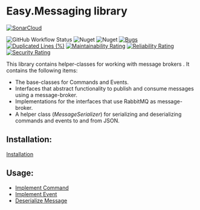 # Easy.Messaging library
[![SonarCloud](https://sonarcloud.io/images/project_badges/sonarcloud-white.svg)](https://sonarcloud.io/dashboard?id=easy_messaging)


![GitHub Workflow Status](https://img.shields.io/github/workflow/status/mbiomee/Easy.Messaging/CI) ![Nuget](https://img.shields.io/nuget/dt/Easy.Messaging) ![Nuget](https://img.shields.io/nuget/v/Easy.Messaging?style=plastic) [![Bugs](https://sonarcloud.io/api/project_badges/measure?project=easy_messaging&metric=bugs)](https://sonarcloud.io/dashboard?id=easy_messaging) [![Duplicated Lines (%)](https://sonarcloud.io/api/project_badges/measure?project=easy_messaging&metric=duplicated_lines_density)](https://sonarcloud.io/dashboard?id=easy_messaging) [![Maintainability Rating](https://sonarcloud.io/api/project_badges/measure?project=easy_messaging&metric=sqale_rating)](https://sonarcloud.io/dashboard?id=easy_messaging) [![Reliability Rating](https://sonarcloud.io/api/project_badges/measure?project=easy_messaging&metric=reliability_rating)](https://sonarcloud.io/dashboard?id=easy_messaging) [![Security Rating](https://sonarcloud.io/api/project_badges/measure?project=easy_messaging&metric=security_rating)](https://sonarcloud.io/dashboard?id=easy_messaging) 

This library contains helper-classes for working with message brokers . It contains the following items:

- The base-classes for Commands and Events.
- Interfaces that abstract functionality to publish and consume messages using a message-broker. 
- Implementations for the interfaces that use RabbitMQ as message-broker.
- A helper class (_MessageSerializer_) for serializing and deserializing commands and events to and from JSON.

## Installation:
[Installation](https://github.com/mbiomee/Easy.Messaging/wiki/Installation)
## Usage:
* [Implement Command](https://github.com/mbiomee/Easy.Messaging/wiki/Implement-Command)
* [Implement Event](https://github.com/mbiomee/Easy.Messaging/wiki/Implement-Event)
* [Deserialize Message](https://github.com/mbiomee/Easy.Messaging/wiki/Desialize-Message)


